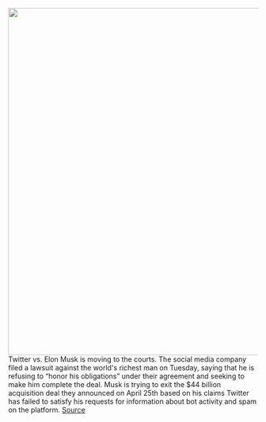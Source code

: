 <img src='https://cdn.vox-cdn.com/thumbor/RkvGZXKOtib1xG96od-ENI08cYI=/0x0:2040x1360/1200x800/filters:focal(857x517:1183x843)/cdn.vox-cdn.com/uploads/chorus_image/image/71100847/VRG_Illo_STK022_K_Radtke_Musk_Twitter_Upside_Down.0.jpg' width='700px' /><br/>
Twitter vs. Elon Musk is moving to the courts. The social media company filed a lawsuit against the world's richest man on Tuesday, saying that he is refusing to “honor his obligations” under their agreement and seeking to make him complete the deal. Musk is trying to exit the $44 billion acquisition deal they announced on April 25th based on his claims Twitter has failed to satisfy his requests for information about bot activity and spam on the platform.
<a href='https://www.theverge.com/2022/7/12/23205624/twitter-sues-elon-musk-acquisition-agreement'> Source <a/>